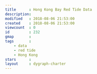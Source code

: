 ```yaml
---
title      : Hong Kong Bay Red Tide Data
description: 
modified   : 2018-08-06 21:53:00
created    : 2018-08-06 21:53:00
viewcount  : 0
id         : 232
gmap       : 
tags       :
    - data
    - red tide
    - Hong Kong
stars      : 
layout     : dygraph-charter
---
```


<div id="graphdiv2" style="width:960px; height:540px;"></div>